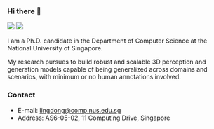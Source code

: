### Hi there 👋

[![](https://img.shields.io/badge/🌐%20%20%20Homepage-red??&style=flat-square)](https://ldkong.com/)
[![](https://img.shields.io/badge/Google%20Scholar-%234285F4.svg?&style=flat-square&logo=google-scholar&logoColor=white)](https://scholar.google.com/citations?user=-j1j7TkAAAAJ&hl=en)

I am a Ph.D. candidate in the Department of Computer Science at the National University of Singapore.

My research pursues to build robust and scalable 3D perception and generation models capable of being generalized across domains and scenarios, with minimum or no human annotations involved.

### Contact
- E-mail: lingdong@comp.nus.edu.sg
- Address: AS6-05-02, 11 Computing Drive, Singapore
